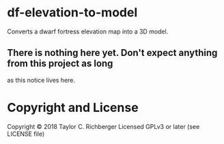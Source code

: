 # df-elevation-to-model

Converts a dwarf fortress elevation map into a 3D model.

## There is nothing here yet.  Don't expect anything from this project as long
as this notice lives here.

# Copyright and License

Copyright © 2018 Taylor C. Richberger
Licensed GPLv3 or later (see LICENSE file)